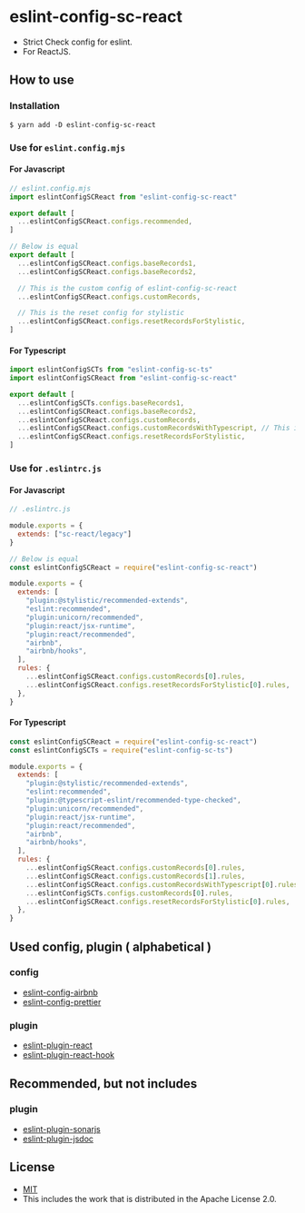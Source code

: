 # eslint-config-sc-react
- Strict Check config for eslint.
- For ReactJS.

## How to use
### Installation

```shell
$ yarn add -D eslint-config-sc-react
```

### Use for `eslint.config.mjs`
#### For Javascript

```javascript
// eslint.config.mjs
import eslintConfigSCReact from "eslint-config-sc-react"

export default [
  ...eslintConfigSCReact.configs.recommended,
]

// Below is equal
export default [
  ...eslintConfigSCReact.configs.baseRecords1,
  ...eslintConfigSCReact.configs.baseRecords2,

  // This is the custom config of eslint-config-sc-react
  ...eslintConfigSCReact.configs.customRecords,

  // This is the reset config for stylistic
  ...eslintConfigSCReact.configs.resetRecordsForStylistic,
]
```

#### For Typescript
```javascript
import eslintConfigSCTs from "eslint-config-sc-ts"
import eslintConfigSCReact from "eslint-config-sc-react"

export default [
  ...eslintConfigSCTs.configs.baseRecords1,
  ...eslintConfigSCReact.configs.baseRecords2,
  ...eslintConfigSCReact.configs.customRecords,
  ...eslintConfigSCReact.configs.customRecordsWithTypescript, // This is the custom config for typescript of eslint-config-sc-react
  ...eslintConfigSCReact.configs.resetRecordsForStylistic,
]
```


### Use for `.eslintrc.js`
#### For Javascript

```javascript
// .eslintrc.js

module.exports = {
  extends: ["sc-react/legacy"]
}

// Below is equal
const eslintConfigSCReact = require("eslint-config-sc-react")

module.exports = {
  extends: [
    "plugin:@stylistic/recommended-extends",
    "eslint:recommended",
    "plugin:unicorn/recommended",
    "plugin:react/jsx-runtime",
    "plugin:react/recommended",
    "airbnb",
    "airbnb/hooks",
  ],
  rules: {
    ...eslintConfigSCReact.configs.customRecords[0].rules,
    ...eslintConfigSCReact.configs.resetRecordsForStylistic[0].rules,
  },
}
```

#### For Typescript
```javascript
const eslintConfigSCReact = require("eslint-config-sc-react")
const eslintConfigSCTs = require("eslint-config-sc-ts")

module.exports = {
  extends: [
    "plugin:@stylistic/recommended-extends",
    "eslint:recommended",
    "plugin:@typescript-eslint/recommended-type-checked",
    "plugin:unicorn/recommended",
    "plugin:react/jsx-runtime",
    "plugin:react/recommended",
    "airbnb",
    "airbnb/hooks",
  ],
  rules: {
    ...eslintConfigSCReact.configs.customRecords[0].rules,
    ...eslintConfigSCReact.configs.customRecords[1].rules,
    ...eslintConfigSCReact.configs.customRecordsWithTypescript[0].rules,  // This is the custom config for typescript of eslint-config-sc-react
    ...eslintConfigSCTs.configs.customRecords[0].rules,
    ...eslintConfigSCReact.configs.resetRecordsForStylistic[0].rules,
  },
}
```

## Used config, plugin ( alphabetical )
### config
- [eslint-config-airbnb](https://www.npmjs.com/package/eslint-config-airbnb)
- [eslint-config-prettier](https://www.npmjs.com/package/eslint-config-prettier)

### plugin
- [eslint-plugin-react](https://www.npmjs.com/package/eslint-plugin-react)
- [eslint-plugin-react-hook](https://www.npmjs.com/package/eslint-plugin-react-hooks)

## Recommended, but not includes
### plugin
- [eslint-plugin-sonarjs](https://www.npmjs.com/package/eslint-plugin-sonarjs)
- [eslint-plugin-jsdoc](https://www.npmjs.com/package/eslint-plugin-jsdoc)

## License
- [MIT](LICENSE)
- This includes the work that is distributed in the Apache License 2.0.
